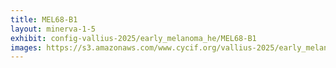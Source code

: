 ```yaml
---
title: MEL68-B1
layout: minerva-1-5
exhibit: config-vallius-2025/early_melanoma_he/MEL68-B1
images: https://s3.amazonaws.com/www.cycif.org/vallius-2025/early_melanoma_he/MEL68-B1
---
```

